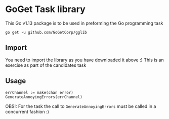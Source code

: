 # GoGet Task library

This Go v1.13 package is to be used in preforming the Go programming task

`go get -u github.com/GoGetCorp/gglib`

## Import

You need to import the library as you have downloaded it above :)
This is an exercise as part of the candidates task

## Usage

```
errChannel := make(chan error)
GenerateAnnoyingErrors(errChannel)
```

OBS!: For the task the call to `GenerateAnnoyingErrors` must be called in a concurrent fashion :)
